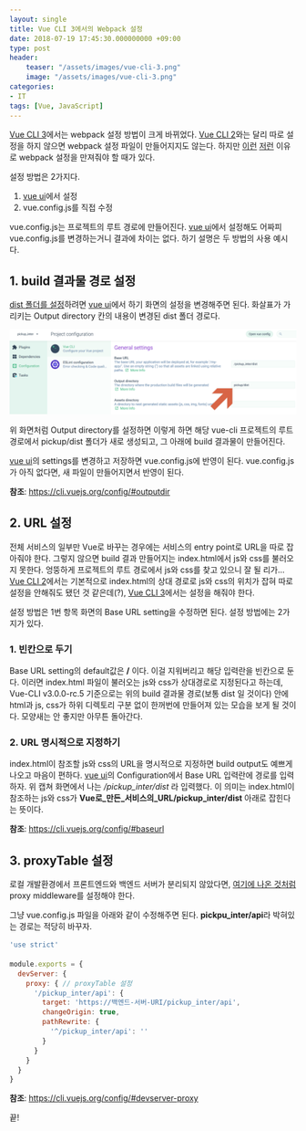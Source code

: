 ```yaml
---
layout: single
title: Vue CLI 3에서의 Webpack 설정
date: 2018-07-19 17:45:30.000000000 +09:00
type: post
header:
    teaser: "/assets/images/vue-cli-3.png"
    image: "/assets/images/vue-cli-3.png"
categories:
- IT
tags: [Vue, JavaScript]
---
```


[Vue CLI 3]에서는 webpack 설정 방법이 크게 바뀌었다. [Vue CLI 2]와는 달리 따로 설정을 하지 않으면 webpack 설정 파일이 만들어지지도 않는다. 하지만 [이런](https://lovemewithoutall.github.io/it/webpack-dist-path/) [저런](https://lovemewithoutall.github.io/it/webpack-config-for-debug/) 이유로 webpack 설정을 만져줘야 할 때가 있다. 

설정 방법은 2가지다.

1. [vue ui]에서 설정
1. vue.config.js를 직접 수정

vue.config.js는 프로젝트의 루트 경로에 만들어진다. [vue ui]에서 설정해도 어짜피 vue.config.js를 변경하는거니 결과에 차이는 없다. 하기 설명은 두 방법의 사용 예시다.

## 1. build 결과물 경로 설정

[dist 폴더를 설정](https://lovemewithoutall.github.io/it/webpack-dist-path/)하려면 [vue ui]에서 하기 화면의 설정을 변경해주면 된다. 화살표가 가리키는 Output directory 칸의 내용이 변경된 dist 폴더 경로다.

![vue ui](/assets/images/2018-07-21-vue-cli-3-webpack-config/output-dir-setting.png)

위 화면처럼 Output directory를 설정하면 이렇게 하면 해당 vue-cli 프로젝트의 루트 경로에서 pickup/dist 폴더가 새로 생성되고, 그 아래에 build 결과물이 만들어진다.

[vue ui]의 settings를 변경하고 저장하면 vue.config.js에 반영이 된다. vue.config.js가 아직 없다면, 새 파일이 만들어지면서 반영이 된다.

**참조**: https://cli.vuejs.org/config/#outputdir

## 2. URL 설정

전체 서비스의 일부만 Vue로 바꾸는 경우에는 서비스의 entry point로 URL을 따로 잡아줘야 한다. 그렇지 않으면 build 결과 만들어지는 index.html에서 js와 css를 불러오지 못한다. 엉뚱하게 프로젝트의 루트 경로에서 js와 css를 찾고 있으니 잘 될 리가... [Vue CLI 2]에서는 기본적으로 index.html의 상대 경로로 js와 css의 위치가 잡혀 따로 설정을 안해줘도 됐던 것 같은데(?), [Vue CLI 3]에서는 설정을 해줘야 한다. 

설정 방법은 1번 항목 화면의 Base URL setting을 수정하면 된다. 설정 방법에는 2가지가 있다.

### 1. 빈칸으로 두기

Base URL setting의 default값은 **/** 이다. 이걸 지워버리고 해당 입력란을 빈칸으로 둔다. 이러면 index.html 파일이 불러오는 js와 css가 상대경로로 지정된다고 하는데, Vue-CLI v3.0.0-rc.5 기준으로는 위의 build 결과물 경로(보통 dist 일 것이다) 안에 html과 js, css가 하위 디렉토리 구분 없이 한꺼번에 만들어져 있는 모습을 보게 될 것이다. 모양새는 안 좋지만 아무튼 돌아간다.

### 2. URL 명시적으로 지정하기

index.html이 참조할 js와 css의 URL을 명시적으로 지정하면 build output도 예쁘게 나오고 마음이 편하다. [vue ui]의 Configuration에서 Base URL 입력란에 경로를 입력하자. 위 캡쳐 화면에서 나는 */pickup_inter/dist* 라 입력했다. 이 의미는 index.html이 참조하는 js와 css가 **Vue로_만든_서비스의_URL/pickup_inter/dist** 아래로 잡힌다는 뜻이다.

**참조**: https://cli.vuejs.org/config/#baseurl

## 3. proxyTable 설정

로컬 개발환경에서 프론트엔드와 백엔드 서버가 분리되지 않았다면, [여기에 나온 것처럼](https://lovemewithoutall.github.io/it/webpack-config-for-debug/#%EB%B0%B1%EC%97%94%EB%93%9C%20%EB%94%94%EB%B2%84%EA%B9%85%20%ED%99%98%EA%B2%BD%20%EA%B5%AC%EC%84%B1) proxy middleware를 설정해야 한다.

그냥 vue.config.js 파일을 아래와 같이 수정해주면 된다. **pickpu_inter/api**라 박혀있는 경로는 적당히 바꾸자.

```javascript
'use strict'

module.exports = {
  devServer: {
    proxy: { // proxyTable 설정
      '/pickup_inter/api': {
        target: 'https://백엔드-서버-URI/pickup_inter/api',
        changeOrigin: true,
        pathRewrite: {
          '^/pickup_inter/api': ''
        }
      }
    }
  }
}
```

**참조**: https://cli.vuejs.org/config/#devserver-proxy

끝!

[vue ui]: https://lovemewithoutall.github.io/it/vue-cli-3/
[Vue CLI 2]: https://github.com/vuejs/vue-cli/tree/v2#vue-cli
[Vue CLI 3]: https://cli.vuejs.org/